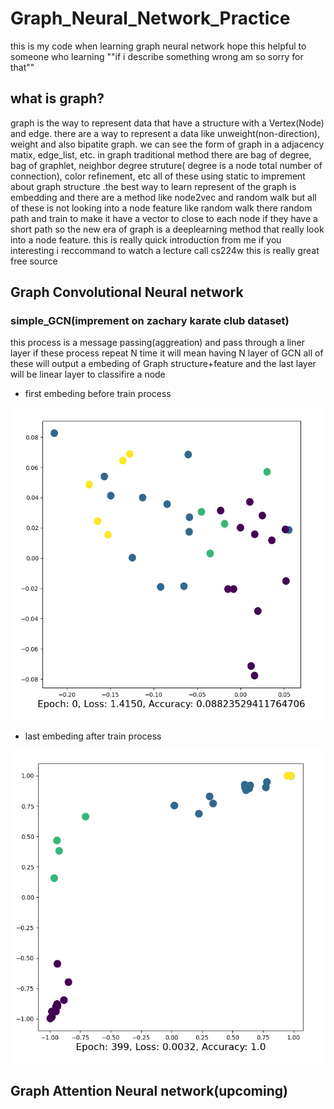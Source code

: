 # Graph_Neural_Network_Practice
 this is my code when learning graph neural network hope this helpful to someone who learning 
""if i describe something wrong am so sorry for that""

 ## what is graph?
 graph is the way to represent data that have a structure with a Vertex(Node) and edge. there are a way to represent a data like unweight(non-direction), weight and also bipatite graph. we can see the form of graph in a adjacency matix, edge_list, etc. in graph traditional method there are bag of degree, bag of graphlet, neighbor degree struture( degree is a node total number of connection), color refinement, etc all of these using static to imprement about graph structure .the best way to learn represent of the graph is embedding and there are a method like node2vec and random walk but all of these is not looking into a node feature like random walk there random path and train to make it have a vector to close to each node if they have a short path so the new era of graph is a deeplearning method that really look into a node feature. this is really quick introduction from me if you interesting i reccommand to watch a lecture call cs224w this is really great free source 

 ## Graph Convolutional Neural network
 ### simple_GCN(imprement on zachary karate club dataset)
 this process is a message passing(aggreation) and pass through a liner layer
 if these process repeat N time it will mean having N layer of GCN all of 
 these will output a embeding of Graph structure+feature and the last layer will be linear layer to classifire a node


 * first embeding before train process
 <img src="/image/simple_GCN_first_embed.png" alt="Alt text" title="Optional title" width="500" height="500">

 * last embeding after train process
 <img src="/image/simple_GCN_last_embed.png" alt="Alt text" title="Optional title" width="500" height="500">

 ## Graph Attention Neural network(upcoming)
 
